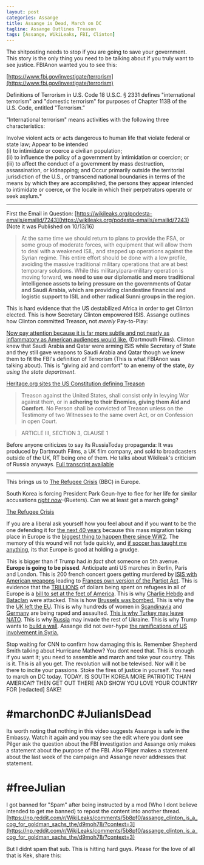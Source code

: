 ```yaml
---
layout: post
categories: Assange
title: Assange is Dead, March on DC
tagline: Assange Outlines Treason
tags: [Assange, WikiLeaks, FBI, Clinton]
---
```

The shitposting needs to stop if you are going to save your government. This story is the only thing you need to be talking about if you truly want to see justice. FBIAnon wanted you to see this:

[https://www.fbi.gov/investigate/terrorism](https://www.fbi.gov/investigate/terrorism)

Definitions of Terrorism in U.S. Code 
18 U.S.C. § 2331 defines "international terrorism" and "domestic terrorism" for purposes of Chapter 113B of the U.S. Code, entitled "Terrorism.”

"International terrorism" means activities with the following three characteristics:

Involve violent acts or acts dangerous to human life that violate federal or state law;
Appear to be intended    
(i) to intimidate or coerce a civilian population;    
(ii) to influence the policy of a government by intimidation or coercion; or     
(iii) to affect the conduct of a government by mass destruction, assassination, or kidnapping; and
Occur primarily outside the territorial jurisdiction of the U.S., or transcend national boundaries in terms of the means by which they are accomplished, the persons they appear intended to intimidate or coerce, or the locale in which their perpetrators operate or seek asylum.*      

__________________

First the Email in Question: [https://wikileaks.org/podesta-emails/emailid/7243](https://wikileaks.org/podesta-emails/emailid/7243) (Note it was Published on 10/13/16)

>At the same time we should return to plans to provide the FSA, or some group of moderate forces, with equipment that will allow them to deal with a weakened ISIL, and stepped up operations against the Syrian regime. This entire effort should be done with a low profile, avoiding the massive traditional military operations that are at best temporary solutions. While this military/para-military operation is moving forward, **we need to use our diplomatic and more traditional intelligence assets to bring pressure on the governments of Qatar and Saudi Arabia, which are providing clandestine financial and logistic support to ISIL and other radical Sunni groups in the region.**

This is hard evidence that the US destabilized Africa in order to get Clinton elected. This is how Secretary Clinton empowered ISIS. Assange outlines how Clinton committed Treason, not *merely* Pay-to-Play: 

[Now pay attention because it is far more subtle and not nearly as inflammatory as American audiences would like.](https://youtu.be/_sbT3_9dJY4?t=4m16s) (Dartmouth Films). Clinton knew that Saudi Arabia and Qatar were arming ISIS while Secretary of State and they still gave weapons to Saudi Arabia and Qatar though we knew them to fit the FBI's definition of Terrorism (This is what FBIAnon was talking about). This is "giving aid and comfort" to an enemy of the state, *by using the state department*.

[Heritage.org sites the US Constitution defining Treason](http://www.heritage.org/constitution/#!/articles/3/essays/119/treason)

>Treason against the United States, shall consist only in levying War against them, or in **adhering to their Enemies, giving them Aid and Comfort.** No Person shall be convicted of Treason unless on the Testimony of two Witnesses to the same overt Act, or on Confession in open Court.

>ARTICLE III, SECTION 3, CLAUSE 1 

Before anyone criticizes to say its RussiaToday propaganda: It was produced by Dartmouth Films, a UK film company, and sold to broadcasters outside of the UK, RT being one of them. He talks about Wikileak's criticism of Russia anyways. [Full transcript available](https://www.rt.com/news/365405-assange-pilger-full-transcript/)

__________________

This brings us to [The Refugee Crisis](http://www.bbc.com/news/world-europe-34131911) (BBC) in Europe.



 South Korea is forcing President Park Geun-hye to flee for her life for similar accusations [*right now*](http://www.reuters.com/article/us-southkorea-politics-idUSKCN12T08V)-(Rueters). Can we at least get a march going?

 [The Refugee Crisis](http://www.bbc.com/news/world-europe-34131911) 

If you are a liberal ask yourself how you feel about and if you want to be the one defending it for [the next 40 years](https://www.theguardian.com/commentisfree/2016/oct/31/refugees-problem-europe-identity-crisis-migration) because this mass migration taking place in Europe is the [biggest thing to happen there since WW2](http://www.npr.org/2015/12/27/461173027/reflecting-on-a-year-of-europe-s-migrant-crisis). The memory of this wound will not fade quickly, and [if soccer has taught me anything](https://en.wikipedia.org/wiki/List_of_association_football_rivalries), its that Europe is good at holding a grudge.

This is bigger than if Trump had *in fact* shot someone on 5th avenue. **Europe is going to be pissed**. Anticipate anti US marches in Berlin, Paris and London. This is 200 french concert goers getting murdered by [ISIS with American weapons](http://www.cnn.com/2015/12/08/politics/amnesty-international-isis-weapons-u-s-/index.html) leading to [Frances own version of the Partiot Act](http://www.nytimes.com/2015/05/06/world/europe/french-legislators-approve-sweeping-intelligence-bill.html). This is evidence that the [TRILLIONS](https://www.express.co.uk/news/world/691638/Germany-migrant-crisis-immigration-economy-trillion-pounds) of dollars being spent on refugees in all of Europe is a [bill to set at the feet of America](https://www.washingtonpost.com/politics/congress/senate-poised-to-override-obama-veto-of-911-legislation/2016/09/28/809fd2a4-854b-11e6-b57d-dd49277af02f_story.html). This is why [Charlie Hebdo](http://www.cbsnews.com/pictures/isis-attacks-a-timeline-of-terror/19/) and [Bataclan](http://www.nytimes.com/2015/11/15/world/europe/isis-claims-responsibility-for-paris-attacks-calling-them-miracles.html) were attacked. This is how [Brussels was bombed.](http://www.nytimes.com/2016/03/23/world/europe/brussels-airport-explosions.html) This is why the the [UK left the EU](http://www.abc.net.au/news/2016-06-27/mccann-brexit-could-be-just-the-beginning/7545664). This is why hundreds of women in [Scandinavia](http://www.nytimes.com/2015/12/20/world/europe/norway-offers-migrants-a-lesson-in-how-to-treat-women.html) and [Germany](http://www.reuters.com/article/us-europe-migrants-germany-idUSKCN0S02N220151006) are being raped and assaulted. [This is why Turkey may leave NATO](http://www.aljazeera.com/indepth/opinion/2016/07/turexit-turkey-leave-nato-160721105010182.html). This is why [Russia](http://www.cnn.com/2014/09/04/world/europe/uk-nato-summit/index.html) may invade the rest of Ukraine. This is why Trump wants to [build a wall](https://www.theguardian.com/us-news/2016/jan/04/donald-trump-great-again-first-campaign-ad-isis-mexico-wall-muslim-ban). Assange did not over-hype [the ramifications of US involvement in Syria.](https://www.rt.com/news/319797-syria-depopulation-refugees-assange/)

Stop waiting for CNN to confirm how damaging this is. Remember Shepherd Smith talking about Hurricane Mathew? You dont need that. This is enough if you want it; you need to assemble and march and take your country. This is it. This is all you get. The revolution will not be televised. Nor will it be there to incite your passions. Stoke the fires of justice in yourself. You need to march on DC today. TODAY. IS SOUTH KOREA MORE PATRIOTIC THAN AMERICA!? THEN GET OUT THERE AND SHOW YOU LOVE YOUR COUNTRY FOR [redacted] SAKE!

# #marchonDC #JulianIsDead

Its worth noting that nothing in this video suggests Assange is safe in the Embassy. Watch it again and you may see the edit where you dont see Pilger ask the question about the FBI investigation and Assange only makes a statement about the purpose of the FBI. Also Pilger makes a statement about the last week of the campaign and Assange never addresses that statement.

# #freeJulian

I got banned for "Spam" after being instructed by a mod (Who I dont believe intended to get me banned) to repost the content into another thread. 
[https://np.reddit.com/r/WikiLeaks/comments/5b8pf0/assange_clinton_is_a_cog_for_goldman_sachs_the/d9moh78/?context=3](https://np.reddit.com/r/WikiLeaks/comments/5b8pf0/assange_clinton_is_a_cog_for_goldman_sachs_the/d9moh78/?context=3)

But I didnt spam that sub. This is hitting hard guys. Please for the love of all that is Kek, share this: